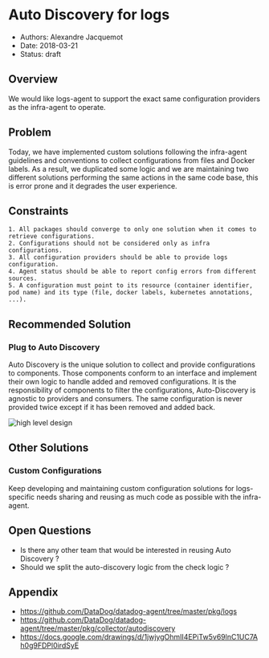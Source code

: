 # Auto Discovery for logs

- Authors: Alexandre Jacquemot
- Date: 2018-03-21
- Status: draft

## Overview

We would like logs-agent to support the exact same configuration providers as the infra-agent to operate.

## Problem

Today, we have implemented custom solutions following the infra-agent guidelines and conventions to collect configurations from files and Docker labels. As a result, we duplicated some logic and we are maintaining two different solutions performing the same actions in the same code base, this is error prone and it degrades the user experience.

## Constraints

    1. All packages should converge to only one solution when it comes to retrieve configurations.
    2. Configurations should not be considered only as infra configurations.
    3. All configuration providers should be able to provide logs configuration.
    4. Agent status should be able to report config errors from different sources.
    5. A configuration must point to its resource (container identifier, pod name) and its type (file, docker labels, kubernetes annotations, ...).

## Recommended Solution

### Plug to Auto Discovery 

Auto Discovery is the unique solution to collect and provide configurations to components. Those components conform to an interface and implement their own logic to handle added and removed configurations. It is the responsibility of components to filter the configurations, Auto-Discovery is agnostic to providers and consumers. The same configuration is never provided twice except if it has been removed and added back.

![high level design](https://github.com/DataDog/datadog-agent/tree/ajacquemot/logs_ad_proposal/docs/proposals/metadata/ad_logs.png "High Level Design")

## Other Solutions

###  Custom Configurations

Keep developing and maintaining custom configuration solutions for logs-specific needs sharing and reusing as much code as possible with the infra-agent.

## Open Questions

- Is there any other team that would be interested in reusing Auto Discovery ?
- Should we split the auto-discovery logic from the check logic ?

## Appendix

- https://github.com/DataDog/datadog-agent/tree/master/pkg/logs
- https://github.com/DataDog/datadog-agent/tree/master/pkg/collector/autodiscovery
- https://docs.google.com/drawings/d/1jwjygOhmII4EPiTw5v69lnC1UC7Ah0g9FDPl0irdSyE
